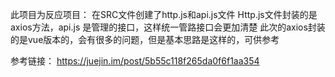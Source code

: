 此项目为反应项目：
在SRC文件创建了http.js和api.js文件
  Http.js文件封装的是axios方法，api.js 是管理的接口，这样统一管路接口会更加清楚
  此次的axios封装的是vue版本的，会有很多的问题，但是基本思路是这样的，可供参考

参考链接： https://juejin.im/post/5b55c118f265da0f6f1aa354
